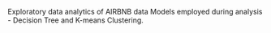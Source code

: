 Exploratory data analytics of AIRBNB data
Models employed during analysis - Decision Tree and K-means Clustering.
